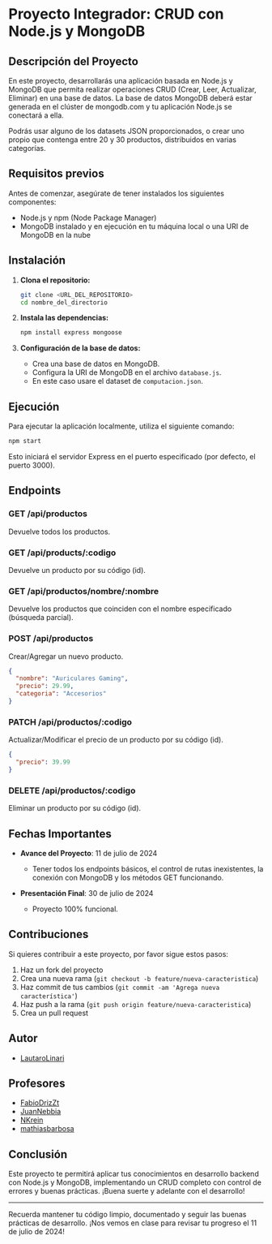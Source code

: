 # Proyecto Integrador: CRUD con Node.js y MongoDB

## Descripción del Proyecto

En este proyecto, desarrollarás una aplicación basada en Node.js y MongoDB que permita realizar operaciones CRUD (Crear, Leer, Actualizar, Eliminar) en una base de datos. La base de datos MongoDB deberá estar generada en el clúster de mongodb.com y tu aplicación Node.js se conectará a ella.

Podrás usar alguno de los datasets JSON proporcionados, o crear uno propio que contenga entre 20 y 30 productos, distribuidos en varias categorías.

## Requisitos previos

Antes de comenzar, asegúrate de tener instalados los siguientes componentes:

- Node.js y npm (Node Package Manager)
- MongoDB instalado y en ejecución en tu máquina local o una URI de MongoDB en la nube

## Instalación

1. **Clona el repositorio:**

   ```bash
   git clone <URL_DEL_REPOSITORIO>
   cd nombre_del_directorio
   ```

2. **Instala las dependencias:**

   ```bash
   npm install express mongoose 
   ```

3. **Configuración de la base de datos:**

   - Crea una base de datos en MongoDB.
   - Configura la URI de MongoDB en el archivo `database.js`.
   - En este caso usare el dataset de `computacion.json`.

## Ejecución

Para ejecutar la aplicación localmente, utiliza el siguiente comando:

```bash
npm start
```

Esto iniciará el servidor Express en el puerto especificado (por defecto, el puerto 3000).

## Endpoints

### GET /api/productos

Devuelve todos los productos.

### GET /api/products/:codigo

Devuelve un producto por su código (id).

### GET /api/productos/nombre/:nombre

Devuelve los productos que coinciden con el nombre especificado (búsqueda parcial).

### POST /api/productos

Crear/Agregar un nuevo producto.

```json
{
  "nombre": "Auriculares Gaming",
  "precio": 29.99,
  "categoria": "Accesorios"
}
```

### PATCH /api/productos/:codigo

Actualizar/Modificar el precio de un producto por su código (id).

```json
{
  "precio": 39.99
}
```

### DELETE /api/productos/:codigo

Eliminar un producto por su código (id).

## Fechas Importantes

- **Avance del Proyecto**: 11 de julio de 2024
  - Tener todos los endpoints básicos, el control de rutas inexistentes, la conexión con MongoDB y los métodos GET funcionando.

- **Presentación Final**: 30 de julio de 2024
  - Proyecto 100% funcional.

## Contribuciones

Si quieres contribuir a este proyecto, por favor sigue estos pasos:

1. Haz un fork del proyecto
2. Crea una nueva rama (`git checkout -b feature/nueva-caracteristica`)
3. Haz commit de tus cambios (`git commit -am 'Agrega nueva característica'`)
4. Haz push a la rama (`git push origin feature/nueva-caracteristica`)
5. Crea un pull request

## Autor
   - [LautaroLinari](https://github.com/LautaroLinari)
## Profesores
   - [FabioDrizZt](https://github.com/FabioDrizZt)
   - [JuanNebbia](https://github.com/JuanNebbia)
   - [NKrein](https://github.com/NKrein)
   - [mathiasbarbosa](https://github.com/mathiasbarbosa)

## Conclusión

Este proyecto te permitirá aplicar tus conocimientos en desarrollo backend con Node.js y MongoDB, implementando un CRUD completo con control de errores y buenas prácticas. ¡Buena suerte y adelante con el desarrollo!

---

Recuerda mantener tu código limpio, documentado y seguir las buenas prácticas de desarrollo. ¡Nos vemos en clase para revisar tu progreso el 11 de julio de 2024!